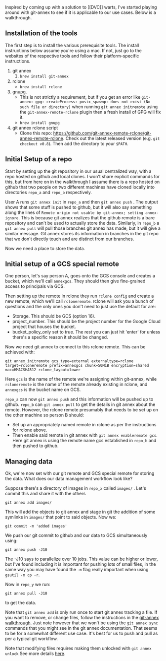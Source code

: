 Inspired by coming up with a solution to [[DVC]] warts, I've started playing around with git-annex to see if it is applicable to our use cases. Below is a walkthrough.
## Installation of the tools

The first step is to install the various prerequisite tools. The install instructions below assume you're using a mac. If not, just go to the websites of the respective tools and follow their platform-specific instructions.

1. git annex
	1. `brew install git-annex`
2. rclone
	- `brew install rclone`
3. gnupg.
	- This is not strictly a requirement, but if you get an error like `git-annex: gpg: createProcess: posix_spawnp: does not exist (No such file or directory)` when running `git annex initremote` using the `git-annex-remote-rclone` plugin then a fresh install of GPG will fix it.
	- `brew install gnupg` 
4. git annex rclone script
	- Clone this repo: https://github.com/git-annex-remote-rclone/git-annex-remote-rclone. Check out the latest released version (e.g. `git checkout v0.8`). Then add the directory to your `$PATH`.

## Initial Setup of a repo

Start by setting up the git repository in our usual centralized way, with a repo hosted on github and local clones. I won't share explicit commands for this, but from here on in the walkthrough I assume there is a repo hosted on github that two people on two different machines have cloned locally into directories `repo_a` and `repo_b` respectively. 

User A runs `git annex init` in `repo_a` and then `git annex push` . The output shows that some stuff is pushed to github, but it will also say something along the lines of `Remote origin not usable by git-annex; setting annex-ignore`. This is because git annex realizes that the github remote is a bare repository and can't be used to actually store the data. Similarly, in `repo_b` a `git annex pull` will pull those branches git annex has made, but it will give a similar message. Git annex stores its information in branches in the git repo that we don't directly touch and are distinct from our branches.

Now we need a place to store the data.
## Initial setup of a GCS special remote

One person, let's say person A, goes onto the GCS console and creates a bucket, which we'll call `annexgcs`. They should then give fine-grained access to principals via GCS.

Then setting up the remote in rclone they run `rclone config` and create a new remote, which we'll call `rcloneremote`.  rclone will ask you a bunch of questions and the only ones you don't need to just use the default for are:
- Storage. This should be GCS (option 16).
- project_number. This should be the project number for the Google Cloud project that houses the bucket.
- bucket_policy_only set to true.
The rest you can just hit 'enter' for unless there's a specific reason it should be changed.

Now we need git annex to connect to this rclone remote. This can be achieved with:

```
git annex initremote gcs type=external externaltype=rclone target=rcloneremote prefix=annexgcs chunk=50MiB encryption=shared mac=HMACSHA512 rclone_layout=lower
```
Here `gcs` is the name of the remote we're assigning within git-annex, while `rcloneremote` is the name of the remote already existing in rclone, and `annexgcs` is the bucket name on GCS.

`repo_a` can now `git annex push` and this information will be pushed up to github. `repo_b` can `git annex pull` to get the details in git annex about the remote. However, the rclone remote presumably that needs to be set up on the other machine so person B should:
- Set up an appropriately named remote in rclone as per the instructions for rclone above.
- Then enable said remote in git annex with `git annex enableremote gcs`. Here git annex is using the remote name gcs established in `repo_b` and then pushed to github.
## Managing data

Ok, we're now set with our git remote and GCS special remote for storing the data. What does our data management workflow look like?

Suppose there's a directory of images in `repo_x` called `images/` . Let's commit this and share it with the others

```
git annex add images/
```

This will add the objects to git annex and stage in git the addition of some symlinks in `images/` that point to said objects. Now we:

```
git commit -m 'added images'
```

We push our git commit to github and our data to GCS simultaneously using:

```
git annex push -J10
```
The -J10 says to parallelize over 10 jobs. This value can be higher or lower, but I've found including it is important for pushing lots of small files, in the same way you may have found the `-m` flag really important when using `gsutil -m cp -r`.

Now in `repo_y` we run:
```
git annex pull -J10 
```
to get the data.

Note that `git annex add` is only run once to start git annex tracking a file. If you want to remove, or change files, follow the instructions in the [git-annex walkthrough](https://git-annex.branchable.com/walkthrough/). Just note however that we won't be using the `git annex sync` commands that you might see in the git annex documentation. That seems to be for a somewhat different use case. It's best for us to push and pull as per a typical git workflow.

Note that modifying files requires making them unlocked with `git annex unlock` See more details [here](https://git-annex.branchable.com/tips/unlocked_files/).

